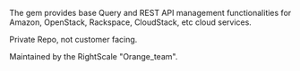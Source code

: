 The gem provides base Query and REST API management functionalities for
Amazon, OpenStack, Rackspace, CloudStack, etc cloud services.

Private Repo, not customer facing.

Maintained by the RightScale "Orange_team".